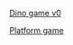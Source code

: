 

[Dino game v0](https://tgz7.github.io/web-projects/dino-game/dino-game-v0/)

[Platform game](https://tgz7.github.io/web-projects/mario-game)